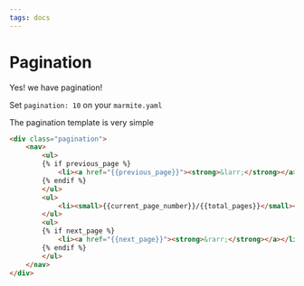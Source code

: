 ```yaml
---
tags: docs
---
```


# Pagination

Yes! we have pagination!

Set `pagination: 10` on your `marmite.yaml`



The pagination template is very simple


```html
<div class="pagination">
    <nav>
        <ul>
        {% if previous_page %}
            <li><a href="{{previous_page}}"><strong>&larr;</strong></a></li>
        {% endif %}
        </ul>
        <ul>
            <li><small>{{current_page_number}}/{{total_pages}}</small></li>
        </ul>
        <ul>
        {% if next_page %}
            <li><a href="{{next_page}}"><strong>&rarr;</strong></a></li>
        {% endif %}
        </ul>
    </nav>
</div>
```

